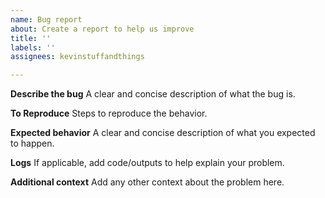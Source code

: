 ```yaml
---
name: Bug report
about: Create a report to help us improve
title: ''
labels: ''
assignees: kevinstuffandthings

---
```


**Describe the bug**
A clear and concise description of what the bug is.

**To Reproduce**
Steps to reproduce the behavior.

**Expected behavior**
A clear and concise description of what you expected to happen.

**Logs**
If applicable, add code/outputs to help explain your problem.

**Additional context**
Add any other context about the problem here.
